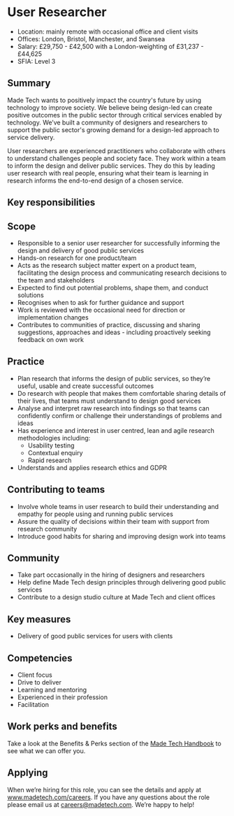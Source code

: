 # User Researcher

- Location: mainly remote with occasional office and client visits
- Offices: London, Bristol, Manchester, and Swansea
- Salary: £29,750 - £42,500 with a London-weighting of £31,237 - £44,625
- SFIA: Level 3

## Summary

Made Tech wants to positively impact the country's future by using technology to improve society. We believe being design-led can create positive outcomes in the public sector through critical services enabled by technology. We’ve built a community of designers and researchers to support the public sector's growing demand for a design-led approach to service delivery.

User researchers are experienced practitioners who collaborate with others to understand challenges people and society face. They work within a team to inform the design and deliver public services. They do this by leading user research with real people, ensuring what their team is learning in research informs the end-to-end design of a chosen service.

## Key responsibilities

## Scope

- Responsible to a senior user researcher for successfully informing the design and delivery of good public services
- Hands-on research for one product/team
- Acts as the research subject matter expert on a product team, facilitating the design process and communicating research decisions to the team and stakeholders
- Expected to find out potential problems, shape them, and conduct solutions
- Recognises when to ask for further guidance and support
- Work is reviewed with the occasional need for direction or implementation changes
- Contributes to communities of practice, discussing and sharing suggestions, approaches and ideas - including proactively seeking feedback on own work

## Practice

- Plan research that informs the design of public services, so they’re useful, usable and create successful outcomes
- Do research with people that makes them comfortable sharing details of their lives, that teams must understand to design good services
- Analyse and interpret raw research into findings so that teams can confidently confirm or challenge their understandings of problems and ideas
- Has experience and interest in user centred, lean and agile research methodologies including:
  - Usability testing 
  - Contextual enquiry
  - Rapid research
- Understands and applies research ethics and GDPR

## Contributing to teams

- Involve whole teams in user research to build their understanding and empathy for people using and running public services
- Assure the quality of decisions within their team with support from research community
- Introduce good habits for sharing and improving design work into teams

## Community

- Take part occasionally in the hiring of designers and researchers
- Help define Made Tech design principles through delivering good public services
- Contribute to a design studio culture at Made Tech and client offices

## Key measures

- Delivery of good public services for users with clients

## Competencies

- Client focus
- Drive to deliver
- Learning and mentoring
- Experienced in their profession
- Facilitation

## Work perks and benefits

Take a look at the Benefits & Perks section of the [Made Tech Handbook](https://github.com/madetech/handbook) to see what we can offer you. 

## Applying

When we’re hiring for this role, you can see the details and apply at www.madetech.com/careers. If you have any questions about the role please email us at [careers@madetech.com](mailto:careers@madetech.com). We’re happy to help!
